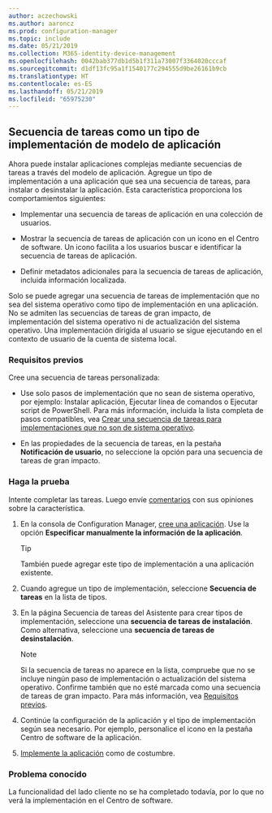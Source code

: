 ```yaml
---
author: aczechowski
ms.author: aaroncz
ms.prod: configuration-manager
ms.topic: include
ms.date: 05/21/2019
ms.collection: M365-identity-device-management
ms.openlocfilehash: 0042bab377db1d5b1f311a73007f3364020cccaf
ms.sourcegitcommit: d1df13fc95a1f1540177c294555d9be26161b9cb
ms.translationtype: HT
ms.contentlocale: es-ES
ms.lasthandoff: 05/21/2019
ms.locfileid: "65975230"
---
```

## <a name="bkmk_tsdt"></a> Secuencia de tareas como un tipo de implementación de modelo de aplicación

<!--3555953-->

Ahora puede instalar aplicaciones complejas mediante secuencias de tareas a través del modelo de aplicación. Agregue un tipo de implementación a una aplicación que sea una secuencia de tareas, para instalar o desinstalar la aplicación. Esta característica proporciona los comportamientos siguientes:

- Implementar una secuencia de tareas de aplicación en una colección de usuarios.

- Mostrar la secuencia de tareas de aplicación con un icono en el Centro de software. Un icono facilita a los usuarios buscar e identificar la secuencia de tareas de aplicación.

- Definir metadatos adicionales para la secuencia de tareas de aplicación, incluida información localizada.

Solo se puede agregar una secuencia de tareas de implementación que no sea del sistema operativo como tipo de implementación en una aplicación. No se admiten las secuencias de tareas de gran impacto, de implementación del sistema operativo ni de actualización del sistema operativo. Una implementación dirigida al usuario se sigue ejecutando en el contexto de usuario de la cuenta de sistema local.

### <a name="prerequisites"></a>Requisitos previos

Cree una secuencia de tareas personalizada:

- Use solo pasos de implementación que no sean de sistema operativo, por ejemplo: Instalar aplicación, Ejecutar línea de comandos o Ejecutar script de PowerShell. Para más información, incluida la lista completa de pasos compatibles, vea [Crear una secuencia de tareas para implementaciones que no son de sistema operativo](/sccm/osd/deploy-use/create-a-task-sequence-for-non-operating-system-deployments).

- En las propiedades de la secuencia de tareas, en la pestaña **Notificación de usuario**, no seleccione la opción para una secuencia de tareas de gran impacto.

### <a name="try-it-out"></a>Haga la prueba

Intente completar las tareas. Luego envíe [comentarios](/sccm/core/understand/find-help#product-feedback) con sus opiniones sobre la característica.

1. En la consola de Configuration Manager, [cree una aplicación](/sccm/apps/deploy-use/create-applications#bkmk_create). Use la opción **Especificar manualmente la información de la aplicación**.  

    > [!Tip]  
    > También puede agregar este tipo de implementación a una aplicación existente.  

1. Cuando agregue un tipo de implementación, seleccione **Secuencia de tareas** en la lista de tipos.

1. En la página Secuencia de tareas del Asistente para crear tipos de implementación, seleccione una **secuencia de tareas de instalación**. Como alternativa, seleccione una **secuencia de tareas de desinstalación**.  

    > [!Note]  
    > Si la secuencia de tareas no aparece en la lista, compruebe que no se incluye ningún paso de implementación o actualización del sistema operativo. Confirme también que no esté marcada como una secuencia de tareas de gran impacto. Para más información, vea [Requisitos previos](#prerequisites).  

1. Continúe la configuración de la aplicación y el tipo de implementación según sea necesario. Por ejemplo, personalice el icono en la pestaña Centro de software de la aplicación.

1. [Implemente la aplicación](/sccm/apps/deploy-use/deploy-applications#bkmk_deploy) como de costumbre.


### <a name="known-issue"></a>Problema conocido

La funcionalidad del lado cliente no se ha completado todavía, por lo que no verá la implementación en el Centro de software.
